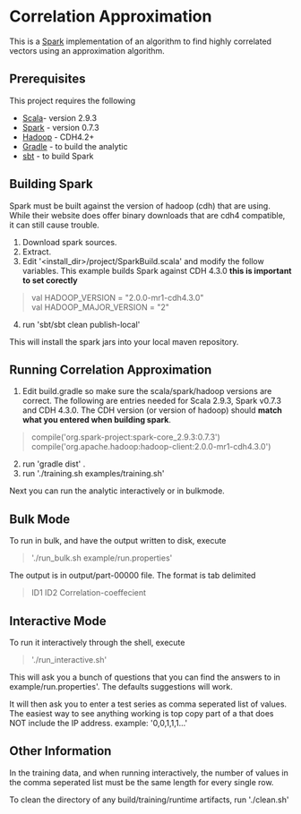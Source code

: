 Correlation Approximation
=========================

This is a [Spark](http://spark.incubator.apache.org/) implementation of an algorithm to find highly correlated vectors using an approximation algorithm.

Prerequisites
-------------

This project requires the following
  
  * [Scala](www.scala-lang.org)- version 2.9.3
  * [Spark](http://spark.incubator.apache.org/) - version 0.7.3
  * [Hadoop](http://www.cloudera.com/content/cloudera/en/products/cdh.html) - CDH4.2+
  * [Gradle](http://www.gradle.org/) - to build the analytic
  * [sbt](http://www.scala-sbt.org/) - to build Spark

Building Spark
--------------  
Spark must be built against the version of hadoop (cdh) that are using.  While their website does offer binary downloads that are cdh4 compatible, it can still cause trouble.

1. Download spark sources.
2. Extract.
3. Edit '<install_dir>/project/SparkBuild.scala' and modify the follow variables.  This example builds Spark against CDH 4.3.0 __this is important to set corectly__
>  val HADOOP_VERSION = "2.0.0-mr1-cdh4.3.0" </br>
   val HADOOP_MAJOR_VERSION = "2"
4. run 'sbt/sbt clean publish-local'

This will install the spark jars into your local maven repository.

Running Correlation Approximation
----------------------------------

1. Edit build.gradle so make sure the scala/spark/hadoop versions are correct.  The following are entries needed for Scala 2.9.3, Spark v0.7.3 and CDH 4.3.0.  The CDH version (or version of hadoop) should __match what you entered when building spark__.
>  compile('org.spark-project:spark-core_2.9.3:0.7.3')  </br>
   compile('org.apache.hadoop:hadoop-client:2.0.0-mr1-cdh4.3.0')

2. run  'gradle dist' .  
3. run './training.sh examples/training.sh'

Next you can run the analytic interactively or in bulkmode.  

Bulk Mode
---------
To run in bulk, and have the output written to disk, execute
> './run_bulk.sh example/run.properties'  

The output is in output/part-00000 file.
The format is tab delimited
> ID1 ID2 Correlation-coeffecient

Interactive Mode
----------------
To run it interactively through the shell, execute
> './run_interactive.sh'

This will ask you a bunch of questions that you can find the answers to in example/run.properties'.  The defaults suggestions will work.

It will then ask you to enter a test series as comma seperated list of values.  The easiest way to see anything working is top copy part of a that does NOT include the IP address. example: '0,0,1,1,1…'


Other Information
-----------------

In the training data, and when running interactively, the number of values in the comma seperated list must be the same length for every single row.

To clean the directory of any build/training/runtime artifacts, run './clean.sh'

